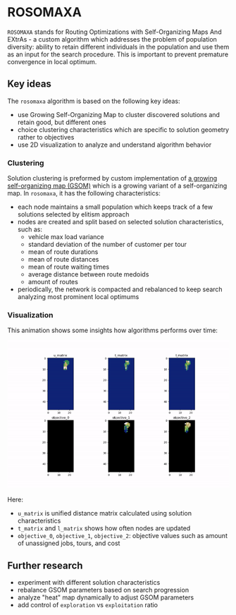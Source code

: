 # ROSOMAXA

`ROSOMAXA` stands for Routing Optimizations with Self-Organizing Maps And EXtrAs - a custom algorithm which addresses
the problem of population diversity: ability to retain different individuals in the population and use them as an input
for the search procedure. This is important to prevent premature convergence in local optimum.


## Key ideas

The `rosomaxa` algorithm is based on the following key ideas:

* use Growing Self-Organizing Map to cluster discovered solutions and retain good, but different ones
* choice clustering characteristics which are specific to solution geometry rather to objectives
* use 2D visualization to analyze and understand algorithm behavior


### Clustering

Solution clustering is preformed by custom implementation of [a growing self-organizing map (GSOM)](https://en.wikipedia.org/wiki/Growing_self-organizing_map)
which is a growing variant of a self-organizing map. In `rosomaxa`, it has the following characteristics:

* each node maintains a small population which keeps track of a few solutions selected by elitism approach
* nodes are created and split based on selected solution characteristics, such as:
     - vehicle max load variance
     - standard deviation of the number of customer per tour
     - mean of route durations
     - mean of route distances
     - mean of route waiting times
     - average distance between route medoids
     - amount of routes
* periodically, the network is compacted and rebalanced to keep search analyzing most prominent local optimums


### Visualization

This animation shows some insights how algorithms performs over time:

![Visualization example](../images/rosomaxa.gif "Visualization")

Here:
* `u_matrix` is unified distance matrix calculated using solution characteristics
* `t_matrix` and `l_matrix` shows how often nodes are updated
* `objective_0`, `objective_1`, `objective_2`: objective values such as amount of unassigned jobs, tours, and cost

## Further research

* experiment with different solution characteristics
* rebalance GSOM parameters based on search progression
* analyze "heat" map dynamically to adjust GSOM parameters
* add control of `exploration` vs `exploitation` ratio